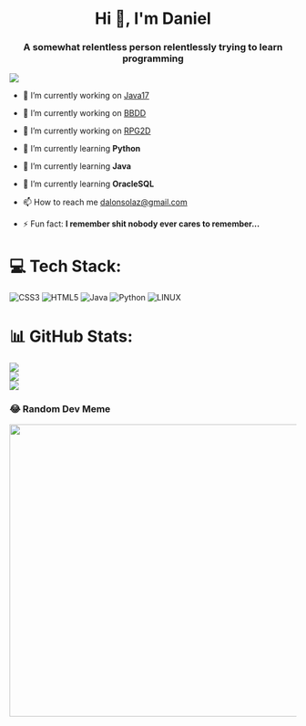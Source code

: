 <h1 align="center">Hi 👋, I'm Daniel</h1>
<h3 align="center">A somewhat relentless person relentlessly trying to learn programming</h3>

[![](https://visitcount.itsvg.in/api?id=GyllenhaalSP&icon=0&color=1)](https://visitcount.itsvg.in)

- 🔭 I’m currently working on [Java17](https://github.com/GyllenhaalSP/java-learning17)

- 🔭 I’m currently working on [BBDD](https://github.com/GyllenhaalSP/BBDD)

- 🔭 I’m currently working on [RPG2D](https://github.com/GyllenhaalSP/RPG2D)

- 🌱 I’m currently learning **Python**

- 🌱 I’m currently learning **Java**

- 🌱 I’m currently learning **OracleSQL**

- 📫 How to reach me [dalonsolaz@gmail.com](dalonsolaz@gmail.com)

- ⚡ Fun fact: **I remember shit nobody ever cares to remember...**

# 💻 Tech Stack:
![CSS3](https://img.shields.io/badge/css3-%231572B6.svg?style=for-the-badge&logo=css3&logoColor=white) ![HTML5](https://img.shields.io/badge/html5-%23E34F26.svg?style=for-the-badge&logo=html5&logoColor=white) ![Java](https://img.shields.io/badge/java-%23ED8B00.svg?style=for-the-badge&logo=java&logoColor=white) ![Python](https://img.shields.io/badge/python-3670A0?style=for-the-badge&logo=python&logoColor=ffdd54) ![LINUX](https://img.shields.io/badge/Linux-FCC624?style=for-the-badge&logo=linux&logoColor=black)
# 📊 GitHub Stats:
![](https://github-readme-stats.vercel.app/api?username=GyllenhaalSP&theme=dark&hide_border=false&include_all_commits=true&count_private=false)<br/>
![](https://github-readme-streak-stats.herokuapp.com/?user=GyllenhaalSP&theme=dark&hide_border=false)<br/>
![](https://github-readme-stats.vercel.app/api/top-langs/?username=GyllenhaalSP&theme=dark&hide_border=false&include_all_commits=true&count_private=false&layout=compact)

<!--### 🔝 Top Contributed Repo
![](https://github-contributor-stats.vercel.app/api?username=GyllenhaalSP&limit=5&theme=dark&combine_all_yearly_contributions=true)-->

### 😂 Random Dev Meme
<img src="https://rm.up.railway.app/" width="512px"/>
